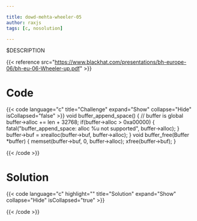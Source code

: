 ```yaml
---

title: dowd-mehta-wheeler-05
author: raxjs
tags: [c, nosolution]

---
```


$DESCRIPTION

<!--more-->
{{< reference src="https://www.blackhat.com/presentations/bh-europe-06/bh-eu-06-Wheeler-up.pdf" >}}

# Code
{{< code language="c"  title="Challenge" expand="Show" collapse="Hide" isCollapsed="false" >}}
void buffer_append_space() { // buffer is global
  buffer->alloc += len + 32768;
  if(buffer->alloc > 0xa00000) {
    fatal("buffer_append_space: alloc %u not supported", buffer->alloc);
  }
  buffer->buf = xrealloc(buffer->buf, buffer->alloc);
}
void buffer_free(Buffer *buffer) {
  memset(buffer->buf, 0, buffer->alloc);
  xfree(buffer->buf);
}


{{< /code >}}

# Solution
{{< code language="c" highlight="" title="Solution" expand="Show" collapse="Hide" isCollapsed="true" >}}

{{< /code >}}